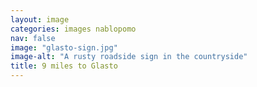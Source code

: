 ```yaml
---
layout: image
categories: images nablopomo
nav: false
image: "glasto-sign.jpg"
image-alt: "A rusty roadside sign in the countryside"
title: 9 miles to Glasto
---
```

